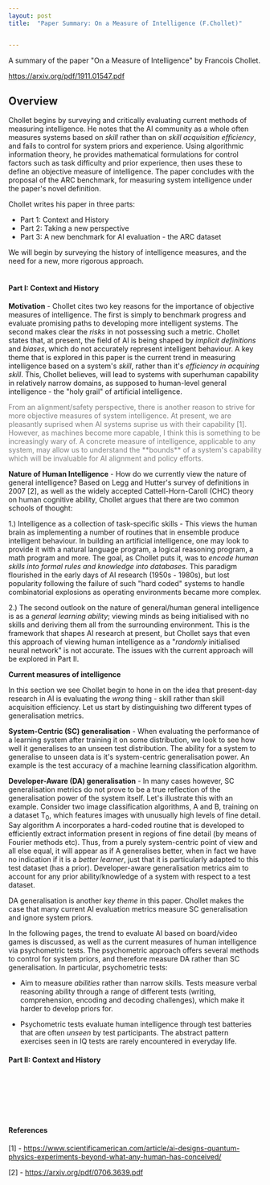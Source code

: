 ```yaml
---
layout: post
title:  "Paper Summary: On a Measure of Intelligence (F.Chollet)"


---
```

A summary of the paper "On a Measure of Intelligence" by Francois Chollet.

<https://arxiv.org/pdf/1911.01547.pdf>

## Overview

Chollet begins by surveying and critically evaluating current methods of measuring intelligence. He notes that the AI community as a whole often measures systems based on *skill* rather than on *skill acquisition efficiency*, and fails to control for system priors and experience. Using algorithmic information theory, he provides mathematical formulations for control factors such as task difficulty and prior experience, then uses these to define an objective measure of intelligence. The paper concludes with the proposal of the ARC benchmark, for measuring system intelligence under the paper's novel definition.

Chollet writes his paper in three parts: 
- Part 1: Context and History
- Part 2: Taking a new perspective
- Part 3: A new benchmark for AI evaluation - the ARC dataset

We will begin by surveying the history of intelligence measures, and the need for a new, more rigorous approach.
<br><br>

#### **Part I: Context and History**

**Motivation** - Chollet cites two key reasons for the importance of objective measures of intelligence. The first is simply to benchmark progress and evaluate promising paths to developing more intelligent systems. 
The second makes clear the *risks* in not possessing such a metric. Chollet states that, at present, the field of AI is being shaped by *implicit definitions* and *biases*, which do not accurately represent intelligent behaviour. A key theme that is explored in this paper is the current trend in measuring intelligence based on a system's *skill*, rather than it's *efficiency in acquiring skill*. This, Chollet believes, will lead to systems with superhuman capability in relatively narrow domains, as supposed to human-level general intelligence - the "holy grail" of artificial intelligence.

<span style="color:gray">
From an alignment/safety perspective, there is another reason to strive for more objective measures of system intelligence. At present, we are pleasantly suprised when AI systems suprise us with their capability [1]. However, as machines become more capable, I think this is something to be increasingly wary of. A concrete measure of intelligence, applicable to any system, may allow us to understand the **bounds** of a system's capability which will be invaluable for AI alignment and policy efforts.
</span>

**Nature of Human Intelligence** - 
How do we currently view the nature of general intelligence? Based on Legg and Hutter's survey of definitions in 2007 [2], as well as the widely accepted Cattell-Horn-Caroll (CHC) theory on human cognitive ability, Chollet argues that there are two common schools of thought:

1.) Intelligence as a collection of task-specific skills - This views the human brain as implementing a number of routines that in ensemble produce intelligent behaviour. In building an artificial intelligence, one may look to provide it with a natural language program, a logical reasoning program, a math program and more. The goal, as Chollet puts it, was to *encode human skills into formal rules and knowledge into databases*. This paradigm flourished in the early days of AI research (1950s - 1980s), but lost popularity following the failure of such "hard coded" systems to handle combinatorial explosions as operating environments became more complex.

2.) The second outlook on the nature of general/human general intelligence is as a *general learning ability*; viewing minds as being initialised with no skills and deriving them all from the surrounding environment. This is the framework that shapes AI research at present, but Chollet says that even this approach of viewing human intelligence as a "*randomly* initialised neural network" is not accurate. The issues with the current approach will be explored in Part II.



**Current measures of intelligence** 

In this section we see Chollet begin to hone in on the idea that present-day research in AI is evaluating the *wrong* thing - skill rather than skill acquisition efficiency. Let us start by distinguishing two different types of generalisation metrics. 

**System-Centric (SC) generalisation** - When evaluating the performance of a learning system after training it on some distribution, we look to see how well it generalises to an unseen test distribution. The ability for a system to generalise to unseen data is it's system-centric generalisation power. An example is the test accuracy of a machine learning classification algorithm. 

**Developer-Aware (DA) generalisation** - In many cases however, SC generalisation metrics do not prove to be a true reflection of the generalisation power of the system itself. Let's illustrate this with an example. Consider two image classification algorithms, A and B, training on a dataset T<sub>0</sub>, which features images with unusually high levels of fine detail. Say algorithm A incorporates a hard-coded routine that is developed to efficiently extract information present in regions of fine detail (by means of Fourier methods etc). Thus, from a purely system-centric point of view and all else equal, it will appear as if A generalises better, when in fact we have no indication if it is a *better learner*, just that it is particularly adapted to this test dataset (has a prior). Developer-aware generalisation metrics aim to account for any prior ability/knowledge of a system with respect to a test dataset.

DA generalisation is another *key theme* in this paper. Chollet makes the case that many current AI evaluation metrics measure SC generalisation and ignore system priors. 

In the following pages, the trend to evaluate AI based on board/video games is discussed, as well as the current measures of human intelligence via psychometric tests. The psychometric approach offers several methods to control for system priors, and therefore measure DA rather than SC generalisation. In particular, psychometric tests: 

- Aim to measure *abilities* rather than narrow skills. Tests measure verbal reasoning ability through a range of different tests (writing, comprehension, encoding and decoding challenges), which make it harder to develop priors for. 

- Psychometric tests evaluate human intelligence through test batteries that are often *unseen* by test participants. The abstract pattern exercises seen in IQ tests are rarely encountered in everyday life. 
  

#### **Part II: Context and History**












<br><br><br><br><br>
#### References

[1] - https://www.scientificamerican.com/article/ai-designs-quantum-physics-experiments-beyond-what-any-human-has-conceived/

[2] - https://arxiv.org/pdf/0706.3639.pdf 
